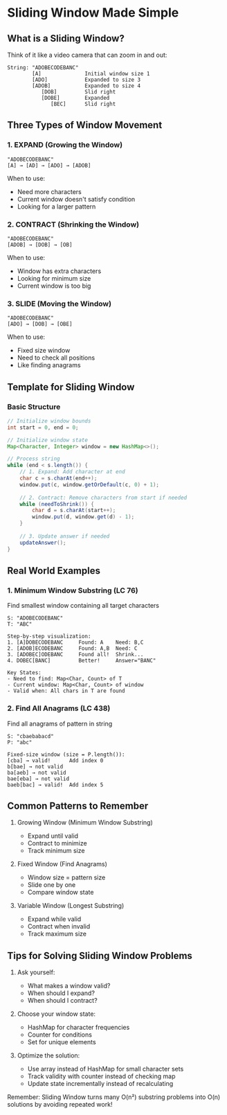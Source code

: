 # Sliding Window Made Simple

## What is a Sliding Window?
Think of it like a video camera that can zoom in and out:
```
String: "ADOBECODEBANC"
        [A]              Initial window size 1
        [ADO]            Expanded to size 3
        [ADOB]           Expanded to size 4
           [DOB]         Slid right
           [DOBE]        Expanded
              [BEC]      Slid right
```

## Three Types of Window Movement

### 1. EXPAND (Growing the Window)
```
"ADOBECODEBANC"
[A] → [AD] → [ADO] → [ADOB]
```
When to use:
- Need more characters
- Current window doesn't satisfy condition
- Looking for a larger pattern

### 2. CONTRACT (Shrinking the Window)
```
"ADOBECODEBANC"
[ADOB] → [DOB] → [OB]
```
When to use:
- Window has extra characters
- Looking for minimum size
- Current window is too big

### 3. SLIDE (Moving the Window)
```
"ADOBECODEBANC"
[ADO] → [DOB] → [OBE]
```
When to use:
- Fixed size window
- Need to check all positions
- Like finding anagrams

## Template for Sliding Window

### Basic Structure
```java
// Initialize window bounds
int start = 0, end = 0;

// Initialize window state
Map<Character, Integer> window = new HashMap<>();

// Process string
while (end < s.length()) {
    // 1. Expand: Add character at end
    char c = s.charAt(end++);
    window.put(c, window.getOrDefault(c, 0) + 1);
    
    // 2. Contract: Remove characters from start if needed
    while (needToShrink()) {
        char d = s.charAt(start++);
        window.put(d, window.get(d) - 1);
    }
    
    // 3. Update answer if needed
    updateAnswer();
}
```

## Real World Examples

### 1. Minimum Window Substring (LC 76)
Find smallest window containing all target characters

```
S: "ADOBECODEBANC"
T: "ABC"

Step-by-step visualization:
1. [A]DOBECODEBANC     Found: A    Need: B,C
2. [ADOB]ECODEBANC     Found: A,B  Need: C
3. [ADOBEC]ODEBANC     Found all!  Shrink...
4. DOBEC[BANC]         Better!     Answer="BANC"

Key States:
- Need to find: Map<Char, Count> of T
- Current window: Map<Char, Count> of window
- Valid when: All chars in T are found
```

### 2. Find All Anagrams (LC 438)
Find all anagrams of pattern in string

```
S: "cbaebabacd"
P: "abc"

Fixed-size window (size = P.length()):
[cba] → valid!      Add index 0
b[bae] → not valid
ba[aeb] → not valid
bae[eba] → not valid
baeb[bac] → valid!  Add index 5
```

## Common Patterns to Remember

1. Growing Window (Minimum Window Substring)
   - Expand until valid
   - Contract to minimize
   - Track minimum size

2. Fixed Window (Find Anagrams)
   - Window size = pattern size
   - Slide one by one
   - Compare window state

3. Variable Window (Longest Substring)
   - Expand while valid
   - Contract when invalid
   - Track maximum size

## Tips for Solving Sliding Window Problems

1. Ask yourself:
   - What makes a window valid?
   - When should I expand?
   - When should I contract?

2. Choose your window state:
   - HashMap for character frequencies
   - Counter for conditions
   - Set for unique elements

3. Optimize the solution:
   - Use array instead of HashMap for small character sets
   - Track validity with counter instead of checking map
   - Update state incrementally instead of recalculating

Remember: Sliding Window turns many O(n²) substring problems into O(n) solutions by avoiding repeated work!
